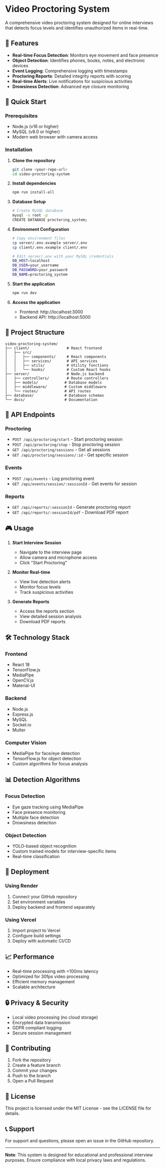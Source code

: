 # Video Proctoring System

A comprehensive video proctoring system designed for online interviews that detects focus levels and identifies unauthorized items in real-time.

## 🎯 Features

- **Real-time Focus Detection**: Monitors eye movement and face presence
- **Object Detection**: Identifies phones, books, notes, and electronic devices
- **Event Logging**: Comprehensive logging with timestamps
- **Proctoring Reports**: Detailed integrity reports with scoring
- **Real-time Alerts**: Live notifications for suspicious activities
- **Drowsiness Detection**: Advanced eye closure monitoring

## 🚀 Quick Start

### Prerequisites

- Node.js (v16 or higher)
- MySQL (v8.0 or higher)
- Modern web browser with camera access

### Installation

1. **Clone the repository**
   ```bash
   git clone <your-repo-url>
   cd video-proctoring-system
   ```

2. **Install dependencies**
   ```bash
   npm run install-all
   ```

3. **Database Setup**
   ```bash
   # Create MySQL database
   mysql -u root -p
   CREATE DATABASE proctoring_system;
   ```

4. **Environment Configuration**
   ```bash
   # Copy environment files
   cp server/.env.example server/.env
   cp client/.env.example client/.env
   
   # Edit server/.env with your MySQL credentials
   DB_HOST=localhost
   DB_USER=your_username
   DB_PASSWORD=your_password
   DB_NAME=proctoring_system
   ```

5. **Start the application**
   ```bash
   npm run dev
   ```

6. **Access the application**
   - Frontend: http://localhost:3000
   - Backend API: http://localhost:5000

## 📁 Project Structure

```
video-proctoring-system/
├── client/                 # React frontend
│   ├── src/
│   │   ├── components/     # React components
│   │   ├── services/       # API services
│   │   ├── utils/          # Utility functions
│   │   └── hooks/          # Custom React hooks
├── server/                 # Node.js backend
│   ├── controllers/        # Route controllers
│   ├── models/            # Database models
│   ├── middleware/        # Custom middleware
│   └── routes/            # API routes
├── database/              # Database schemas
└── docs/                  # Documentation
```

## 🔧 API Endpoints

### Proctoring
- `POST /api/proctoring/start` - Start proctoring session
- `POST /api/proctoring/stop` - Stop proctoring session
- `GET /api/proctoring/sessions` - Get all sessions
- `GET /api/proctoring/sessions/:id` - Get specific session

### Events
- `POST /api/events` - Log proctoring event
- `GET /api/events/session/:sessionId` - Get events for session

### Reports
- `GET /api/reports/:sessionId` - Generate proctoring report
- `GET /api/reports/:sessionId/pdf` - Download PDF report

## 🎮 Usage

1. **Start Interview Session**
   - Navigate to the interview page
   - Allow camera and microphone access
   - Click "Start Proctoring"

2. **Monitor Real-time**
   - View live detection alerts
   - Monitor focus levels
   - Track suspicious activities

3. **Generate Reports**
   - Access the reports section
   - View detailed session analysis
   - Download PDF reports

## 🛠️ Technology Stack

### Frontend
- React 18
- TensorFlow.js
- MediaPipe
- OpenCV.js
- Material-UI

### Backend
- Node.js
- Express.js
- MySQL
- Socket.io
- Multer

### Computer Vision
- MediaPipe for face/eye detection
- TensorFlow.js for object detection
- Custom algorithms for focus analysis

## 📊 Detection Algorithms

### Focus Detection
- Eye gaze tracking using MediaPipe
- Face presence monitoring
- Multiple face detection
- Drowsiness detection

### Object Detection
- YOLO-based object recognition
- Custom trained models for interview-specific items
- Real-time classification

## 🚀 Deployment

### Using Render
1. Connect your GitHub repository
2. Set environment variables
3. Deploy backend and frontend separately

### Using Vercel
1. Import project to Vercel
2. Configure build settings
3. Deploy with automatic CI/CD

## 📈 Performance

- Real-time processing with <100ms latency
- Optimized for 30fps video processing
- Efficient memory management
- Scalable architecture

## 🔒 Privacy & Security

- Local video processing (no cloud storage)
- Encrypted data transmission
- GDPR compliant logging
- Secure session management

## 🤝 Contributing

1. Fork the repository
2. Create a feature branch
3. Commit your changes
4. Push to the branch
5. Open a Pull Request

## 📄 License

This project is licensed under the MIT License - see the LICENSE file for details.

## 📞 Support

For support and questions, please open an issue in the GitHub repository.

---

**Note**: This system is designed for educational and professional interview purposes. Ensure compliance with local privacy laws and regulations.
